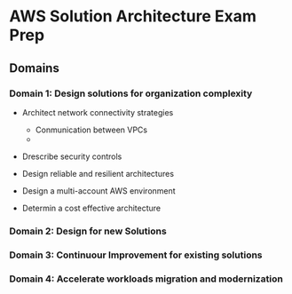 # AWS Solution Architecture Exam Prep

## Domains

### Domain 1: Design solutions for organization complexity

- Architect network connectivity strategies

   - Conmunication between VPCs
   - 

- Drescribe security controls

- Design reliable and resilient architectures

- Design a multi-account AWS environment

- Determin a cost effective architecture

### Domain 2: Design for new Solutions

### Domain 3: Continuour Improvement for existing solutions

### Domain 4: Accelerate workloads migration and modernization
